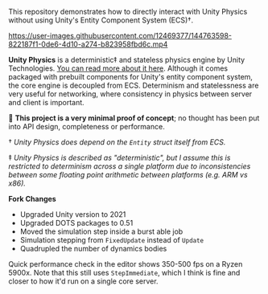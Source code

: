 This repository demonstrates how to directly interact with Unity Physics without using Unity's Entity Component System (ECS)†.

https://user-images.githubusercontent.com/12469377/144763598-822187f1-0de6-4d10-a274-b823958fbd6c.mp4

**Unity Physics** is a deterministic‡ and stateless physics engine by Unity Technologies. [You can read more about it here](https://docs.unity3d.com/Packages/com.unity.physics@0.0/manual/design.html). Although it comes packaged with prebuilt components for Unity's entity component system, the core engine is decoupled from ECS. Determinism and statelessness are very useful for networking, where consistency in physics between server and client is important.

🚨 **This project is a very minimal proof of concept**; no thought has been put into API design, completeness or performance.

† *Unity Physics does depend on the `Entity` struct itself from ECS.*

‡ *Unity Physics is described as "deterministic", but I assume this is restricted to determinism across a single platform due to inconsistencies between some floating point arithmetic between platforms (e.g. ARM vs x86).*

**Fork Changes**

- Upgraded Unity version to 2021
- Upgraded DOTS packages to 0.51
- Moved the simulation step inside a burst able job
- Simulation stepping from `FixedUpdate` instead of `Update`
- Quadrupled the number of dynamics bodies

Quick performance check in the editor shows 350-500 fps on a Ryzen 5900x. Note that this still uses `StepImmediate`, which I think is fine and closer to how it'd run on a single core server.
